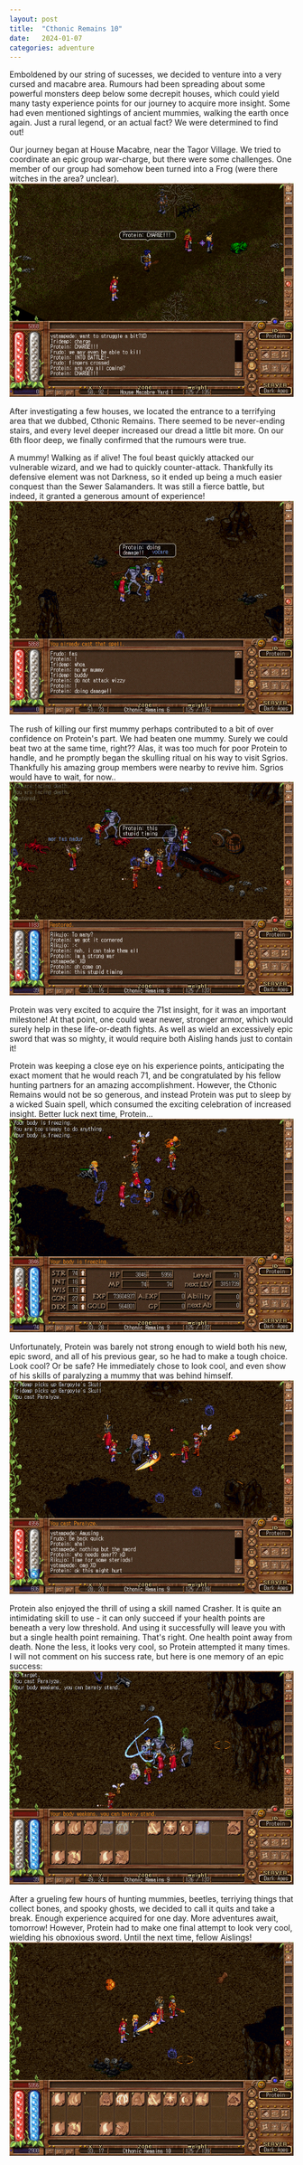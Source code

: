 ```yaml
---
layout: post
title:  "Cthonic Remains 10"
date:   2024-01-07
categories: adventure
---
```


Emboldened by our string of sucesses, we decided to venture into a very cursed and macabre area. Rumours had been spreading about some powerful monsters deep below some decrepit houses, which could yield many tasty experience points for our journey to acquire more insight. Some had even mentioned sightings of ancient mummies, walking the earth once again. Just a rural legend, or an actual fact? We were determined to find out!

Our journey began at House Macabre, near the Tagor Village. We tried to coordinate an epic group war-charge, but there were some challenges. One member of our group had somehow been turned into a Frog (were there witches in the area? unclear).
![Cthonic Remains 10 Start](/public/images/adventures/sradagan-cr10-start.png)

After investigating a few houses, we located the entrance to a terrifying area that we dubbed, Cthonic Remains. There seemed to be never-ending stairs, and every level deeper increased our dread a little bit more. On our 6th floor deep, we finally confirmed that the rumours were true.

A mummy! Walking as if alive! The foul beast quickly attacked our vulnerable wizard, and we had to quickly counter-attack. Thankfully its defensive element was not Darkness, so it ended up being a much easier conquest than the Sewer Salamanders. It was still a fierce battle, but indeed, it granted a generous amount of experience!
![Cthonic Remains 10 Mummy Kill](/public/images/adventures/sradagan-cr10-first-mummy.png)

The rush of killing our first mummy perhaps contributed to a bit of over confidence on Protein's part. We had beaten one mummy. Surely we could beat two at the same time, right?? Alas, it was too much for poor Protein to handle, and he promptly began the skulling ritual on his way to visit Sgrios. Thankfully his amazing group members were nearby to revive him. Sgrios would have to wait, for now..
![Cthonic Remains 10 Overconfident](/public/images/protein/protein-overconfident.png)

Protein was very excited to acquire the 71st insight, for it was an important milestone! At that point, one could wear newer, stronger armor, which would surely help in these life-or-death fights. As well as wield an excessively epic sword that was so mighty, it would require both Aisling hands just to contain it!

Protein was keeping a close eye on his experience points, anticipating the exact moment that he would reach 71, and be congratulated by his fellow hunting partners for an amazing accomplishment. However, the Cthonic Remains would not be so generous, and instead Protein was put to sleep by a wicked Suain spell, which consumed the exciting celebration of increased insight. Better luck next time, Protein...
![Cthonic Remains 10 Level 71](/public/images/protein/protein-level-71.png)

Unfortunately, Protein was barely not strong enough to wield both his new, epic sword, and all of his previous gear, so he had to make a tough choice. Look cool? Or be safe? He immediately chose to look cool, and even show of his skills of paralyzing a mummy that was behind himself.
![Cthonic Remains 10 Beag Suain](/public/images/protein/protein-looking-dope.png)

Protein also enjoyed the thrill of using a skill named Crasher. It is quite an intimidating skill to use - it can only succeed if your health points are beneath a very low threshold. And using it successfully will leave you with but a single health point remaining. That's right. One health point away from death. None the less, it looks very cool, so Protein attempted it many times. I will not comment on his success rate, but here is one memory of an epic success:
![Cthonic Remains 10 Crasher](/public/images/protein/protein-crasher.png)

After a grueling few hours of hunting mummies, beetles, terriying things that collect bones, and spooky ghosts, we decided to call it quits and take a break. Enough experience acquired for one day. More adventures await, tomorrow! However, Protein had to make one final attempt to look very cool, wielding his obnoxious sword. Until the next time, fellow Aislings!
![Cthonic Remains 10 End](/public/images/adventures/sradagan-cr10-end.png)
